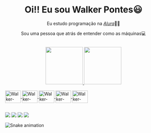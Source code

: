 <div>
   <h1 align="center">Oi!! Eu sou Walker Pontes😃️</h1>
   <p align="center"> Eu estudo programação na <a href="https://cursos.alura.com.br/user/walkerpontess"><i>Alura</i></a>👨‍💻</h2>
   <p align="center">Sou uma pessoa que atrás de entender como as máquinas💻</h2>
</div>


## 


<div align="center">
  <a href="https://github.com/walkerpontes">
  <img height="120em" src="https://github-readme-stats.vercel.app/api?username=walkerpontes&show_icons=true&theme=dark&include_all_commits=true&count_private=true"/>
  <img height="120em" src="https://github-readme-stats.vercel.app/api/top-langs/?username=walkerpontes&layout=compact&langs_count=7&theme=dark"/>
</div>
  
 <div style="display: inline_block"><br>
  <img align="center" alt="Walker-Java" height="40" width="50" src="https://cdn.jsdelivr.net/gh/devicons/devicon/icons/java/java-original-wordmark.svg">
  <img align="center" alt="Walker-MySQL" height="40" width="50" src="https://cdn.jsdelivr.net/gh/devicons/devicon/icons/mysql/mysql-plain-wordmark.svg">
   <img align="center" alt="Walker-VsCode" height="40" width="50" src="https://cdn.jsdelivr.net/gh/devicons/devicon/icons/vscode/vscode-original.svg">
   <img align="center" alt="Walker-Linux" height="40" width="50" src="https://cdn.jsdelivr.net/gh/devicons/devicon/icons/linux/linux-original.svg">
   <img align="center" alt="Walker-IntelliJ" height="40" width="50" src="https://cdn.jsdelivr.net/gh/devicons/devicon/icons/intellij/intellij-plain.svg">
 </div>
  
 ##
  
  <div>
    <a href="https://www.instagram.com/walkeer.exe/" target="_blank"><img src="https://img.shields.io/badge/Instagram-E4405F?style=for-the-badge&logo=instagram&logoColor=white" target="_blank"></a>
    <a href="https://www.linkedin.com/in/walkerpontes/" target="_blank"><img src="https://img.shields.io/badge/LinkedIn-0077B5?style=for-the-badge&logo=linkedin&logoColor=white" target="_blank"></a>
    <a href="https://api.whatsapp.com/send?phone=5598982404914&text=Me%20mande%20um%20oi!" target="_blank"><img src="https://img.shields.io/badge/WhatsApp-25D366?style=for-the-badge&logo=whatsapp&logoColor=white" target="_blank"></a>
    <a href="mailto:walkerpontess@gmail.com" target="_blank"><img src="https://img.shields.io/badge/Gmail-D14836?style=for-the-badge&logo=gmail&logoColor=white" target="_blank"></a>
 </div>
  
  
  ![Snake animation](https://github.com/walkerpontes/walkerpontes/blob/output/github-contribution-grid-snake.svg)
  
  
  
  

